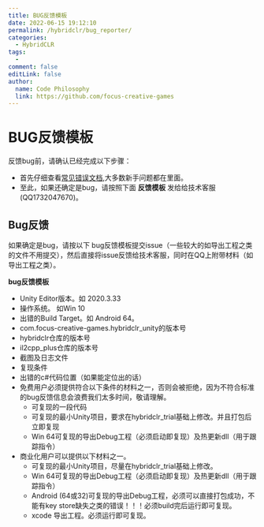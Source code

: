 ```yaml
---
title: BUG反馈模板
date: 2022-06-15 19:12:10
permalink: /hybridclr/bug_reporter/
categories:
  - HybridCLR
tags:
  -  
comment: false
editLink: false
author: 
  name: Code Philosophy
  link: https://github.com/focus-creative-games
---
```

# BUG反馈模板

反馈bug前，请确认已经完成以下步骤：  
- 首先仔细查看[常见错误文档](/hybridclr/common_errors/),大多数新手问题都在里面。
- 至此，如果还确定是bug，请按照下面 **反馈模板** 发给给技术客服(QQ1732047670)。

## Bug反馈

如果确定是bug，请按以下 bug反馈模板提交issue（一些较大的如导出工程之类的文件不用提交），然后直接将issue反馈给技术客服，同时在QQ上附带材料（如导出工程之类）。

**bug反馈模板**

- Unity Editor版本。如 2020.3.33
- 操作系统。 如Win 10
- 出错的Build Target。如 Android 64。
- com.focus-creative-games.hybridclr_unity的版本号
- hybridclr仓库的版本号
- il2cpp_plus仓库的版本号
- 截图及日志文件
- 复现条件
- 出错的c#代码位置（如果能定位出的话）
- 免费用户必须提供符合以下条件的材料之一，否则会被拒绝，因为不符合标准的bug反馈信息会浪费我们太多时间，敬请理解。
  - 可复现的一段代码
  - 可复现的最小Unity项目，要求在hybridclr_trial基础上修改。并且打包后立即复现
  - Win 64可复现的导出Debug工程（必须启动即复现）及热更新dll（用于跟踪指令）
- 商业化用户可以提供以下材料之一。
  - 可复现的最小Unity项目，尽量在hybridclr_trial基础上修改。
  - Win 64可复现的导出Debug工程（必须启动即复现）及热更新dll（用于跟踪指令）
  - Android (64或32)可复现的导出Debug工程，必须可以直接打包成功，不能有key store缺失之类的错误！！！必须build完后运行即可复现。
  - xcode 导出工程。必须运行即可复现。
